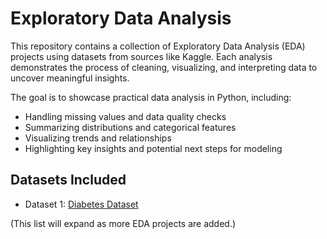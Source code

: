 # Exploratory Data Analysis

This repository contains a collection of Exploratory Data Analysis (EDA) projects using datasets from sources like Kaggle. Each analysis demonstrates the process of cleaning, visualizing, and interpreting data to uncover meaningful insights.

The goal is to showcase practical data analysis in Python, including:
- Handling missing values and data quality checks
- Summarizing distributions and categorical features
- Visualizing trends and relationships
- Highlighting key insights and potential next steps for modeling

## Datasets Included

- Dataset 1: [Diabetes Dataset](https://www.kaggle.com/datasets/akshaydattatraykhare/diabetes-dataset)

(This list will expand as more EDA projects are added.)